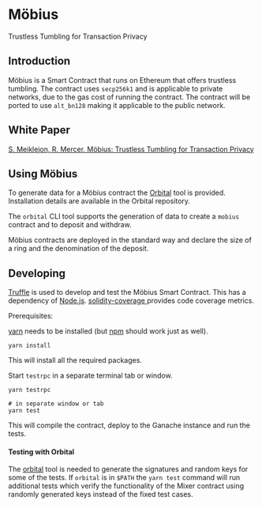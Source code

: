 # Möbius

Trustless Tumbling for Transaction Privacy

## Introduction

Möbius is a Smart Contract that runs on Ethereum that offers trustless tumbling. The contract uses `secp256k1` and is applicable to private networks, due to the gas cost of running the contract. The contract will be ported to use `alt_bn128` making it applicable to the public network.

## White Paper

[S. Meiklejon, R. Mercer. Möbius: Trustless Tumbling for Transaction Privacy][1]

## Using Möbius

To generate data for a Möbius contract the [Orbital][6] tool is provided. Installation details are available in the Orbital repository.

The `orbital` CLI tool supports the generation of data to create a `mobius` contract and to deposit and withdraw. 

Möbius contracts are deployed in the standard way and declare the size of a ring and the denomination of the deposit.

## Developing

[Truffle][2] is used to develop and test the Möbius Smart Contract. This has a dependency of [Node.js][3]. [solidity-coverage ][7] provides code coverage metrics. 

Prerequisites:

[yarn][4] needs to be installed (but [npm][5] should work just as well).

    yarn install

This will install all the required packages.

Start `testrpc` in a separate terminal tab or window.

    yarn testrpc
    
    # in separate window or tab
    yarn test

This will compile the contract, deploy to the Ganache instance and run the tests. 

#### Testing with Orbital

The [orbital][6] tool is needed to generate the signatures and random keys for some of the tests. If `orbital` is in `$PATH` the `yarn test` command will run additional tests which verify the functionality of the Mixer contract using randomly generated keys instead of the fixed test cases.

[1]: https://eprint.iacr.org/2017/881.pdf
[2]: http://truffleframework.com/
[3]: https://nodejs.org/
[4]: https://yarnpkg.com/en/docs/install
[5]: https://docs.npmjs.com/getting-started/installing-node
[6]: https://github.com/clearmatics/orbital
[7]: https://www.npmjs.com/package/solidity-coverage
